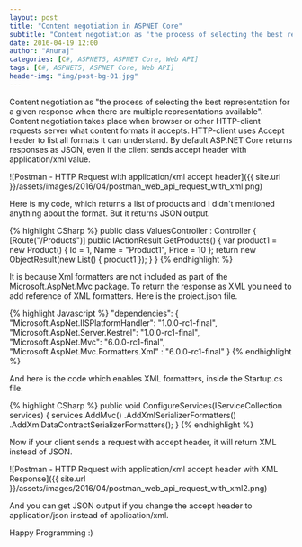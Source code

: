 ```yaml
---
layout: post
title: "Content negotiation in ASPNET Core"
subtitle: "Content negotiation as 'the process of selecting the best representation for a given response when there are multiple representations available'. Content negotiation takes place when browser or other HTTP-client requests server what content formats it accepts. HTTP-client uses Accept header to list all formats it can understand. By default ASP.NET Core returns responses as JSON, even if the client sends accept header with application/xml value. "
date: 2016-04-19 12:00
author: "Anuraj"
categories: [C#, ASPNET5, ASPNET Core, Web API]
tags: [C#, ASPNET5, ASPNET Core, Web API]
header-img: "img/post-bg-01.jpg"
---
```

Content negotiation as "the process of selecting the best representation for a given response when there are multiple representations available". Content negotiation takes place when browser or other HTTP-client requests server what content formats it accepts. HTTP-client uses Accept header to list all formats it can understand. By default ASP.NET Core returns responses as JSON, even if the client sends accept header with application/xml value. 

![Postman - HTTP Request with application/xml accept header]({{ site.url }}/assets/images/2016/04/postman_web_api_request_with_xml.png)

Here is my code, which returns a list of products and I didn't mentioned anything about the format. But it returns JSON output.

{% highlight CSharp %}
public class ValuesController : Controller
{
    [Route("/Products")]
    public IActionResult GetProducts()
    {
        var product1 = new Product() { Id = 1, Name = "Product1", Price = 10 };
        return new ObjectResult(new List<Product>() { product1 });
    }
}
{% endhighlight %}

It is because Xml formatters are not included as part of the Microsoft.AspNet.Mvc package. To return the response as XML you need to add reference of XML formatters. Here is the project.json file.

{% highlight Javascript %}
"dependencies": {
  "Microsoft.AspNet.IISPlatformHandler": "1.0.0-rc1-final",
  "Microsoft.AspNet.Server.Kestrel": "1.0.0-rc1-final",
  "Microsoft.AspNet.Mvc": "6.0.0-rc1-final",
  "Microsoft.AspNet.Mvc.Formatters.Xml" : "6.0.0-rc1-final"
}
{% endhighlight %}

And here is the code which enables XML formatters, inside the Startup.cs file.

{% highlight CSharp %}
public void ConfigureServices(IServiceCollection services)
{
    services.AddMvc()
    .AddXmlSerializerFormatters()
    .AddXmlDataContractSerializerFormatters();
}
{% endhighlight %}

Now if your client sends a request with accept header, it will return XML instead of JSON.

![Postman - HTTP Request with application/xml accept header with XML Response]({{ site.url }}/assets/images/2016/04/postman_web_api_request_with_xml2.png)

And you can get JSON output if you change the accept header to application/json instead of application/xml.

Happy Programming :)
